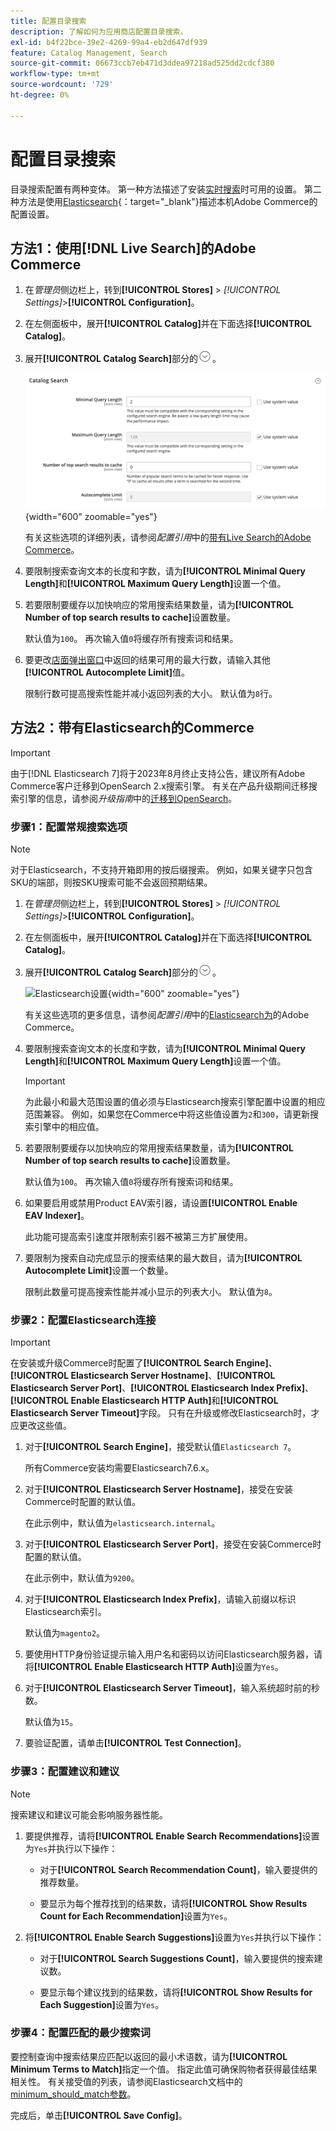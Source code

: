```yaml
---
title: 配置目录搜索
description: 了解如何为应用商店配置目录搜索。
exl-id: b4f22bce-39e2-4269-99a4-eb2d647df939
feature: Catalog Management, Search
source-git-commit: 06673ccb7eb471d3ddea97218ad525dd2cdcf380
workflow-type: tm+mt
source-wordcount: '729'
ht-degree: 0%

---
```


# 配置目录搜索

目录搜索配置有两种变体。 第一种方法描述了安装[实时搜索](https://experienceleague.adobe.com/docs/commerce-merchant-services/live-search/overview.html)时可用的设置。 第二种方法是使用[Elasticsearch][1]{：target=&quot;_blank&quot;}描述本机Adobe Commerce的配置设置。

## 方法1：使用[!DNL Live Search]的Adobe Commerce

1. 在&#x200B;_管理员_&#x200B;侧边栏上，转到&#x200B;**[!UICONTROL Stores]** > _[!UICONTROL Settings]_>**[!UICONTROL Configuration]**。

1. 在左侧面板中，展开&#x200B;**[!UICONTROL Catalog]**&#x200B;并在下面选择&#x200B;**[!UICONTROL Catalog]**。

1. 展开&#x200B;**[!UICONTROL Catalog Search]**&#x200B;部分的![扩展选择器](../assets/icon-display-expand.png)。

   ![实时搜索的目录搜索](../configuration-reference/catalog/assets/catalog-search-live-search.png){width="600" zoomable="yes"}

   有关这些选项的详细列表，请参阅&#x200B;_配置引用_&#x200B;中的[带有Live Search的Adobe Commerce](../configuration-reference/catalog/catalog.md#adobe-commerce-with-live-search)。

1. 要限制搜索查询文本的长度和字数，请为&#x200B;**[!UICONTROL Minimal Query Length]**&#x200B;和&#x200B;**[!UICONTROL Maximum Query Length]**&#x200B;设置一个值。

1. 若要限制要缓存以加快响应的常用搜索结果数量，请为&#x200B;**[!UICONTROL Number of top search results to cache]**&#x200B;设置数量。

   默认值为`100`。 再次输入值`0`将缓存所有搜索词和结果。

1. 要更改[店面弹出窗口](https://experienceleague.adobe.com/docs/commerce-merchant-services/live-search/live-search-storefront/quick-tour.html)中返回的结果可用的最大行数，请输入其他&#x200B;**[!UICONTROL Autocomplete Limit]**&#x200B;值。

   限制行数可提高搜索性能并减小返回列表的大小。 默认值为`8`行。

## 方法2：带有Elasticsearch的Commerce

>[!IMPORTANT]
>
>由于[!DNL Elasticsearch 7]将于2023年8月终止支持公告，建议所有Adobe Commerce客户迁移到OpenSearch 2.x搜索引擎。 有关在产品升级期间迁移搜索引擎的信息，请参阅&#x200B;_升级指南_&#x200B;中的[迁移到OpenSearch](https://experienceleague.adobe.com/docs/commerce-operations/upgrade-guide/prepare/opensearch-migration.html)。

### 步骤1：配置常规搜索选项

>[!NOTE]
>
>对于Elasticsearch，不支持开箱即用的按后缀搜索。 例如，如果关键字只包含SKU的端部，则按SKU搜索可能不会返回预期结果。

1. 在&#x200B;_管理员_&#x200B;侧边栏上，转到&#x200B;**[!UICONTROL Stores]** > _[!UICONTROL Settings]_>**[!UICONTROL Configuration]**。

1. 在左侧面板中，展开&#x200B;**[!UICONTROL Catalog]**&#x200B;并在下面选择&#x200B;**[!UICONTROL Catalog]**。

1. 展开&#x200B;**[!UICONTROL Catalog Search]**&#x200B;部分的![扩展选择器](../assets/icon-display-expand.png)。

   ![Elasticsearch设置](../configuration-reference/catalog/assets/catalog-search-elasticsearch.png){width="600" zoomable="yes"}

   有关这些选项的更多信息，请参阅&#x200B;_配置引用_&#x200B;中的[Elasticsearch为](../configuration-reference/catalog/catalog.md#adobe-commerce-with-elasticsearch)的Adobe Commerce。

1. 要限制搜索查询文本的长度和字数，请为&#x200B;**[!UICONTROL Minimal Query Length]**&#x200B;和&#x200B;**[!UICONTROL Maximum Query Length]**&#x200B;设置一个值。

   >[!IMPORTANT]
   >
   >为此最小和最大范围设置的值必须与Elasticsearch搜索引擎配置中设置的相应范围兼容。 例如，如果您在Commerce中将这些值设置为`2`和`300`，请更新搜索引擎中的相应值。

1. 若要限制要缓存以加快响应的常用搜索结果数量，请为&#x200B;**[!UICONTROL Number of top search results to cache]**&#x200B;设置数量。

   默认值为`100`。 再次输入值`0`将缓存所有搜索词和结果。

1. 如果要启用或禁用Product EAV索引器，请设置&#x200B;**[!UICONTROL Enable EAV Indexer]**。

   此功能可提高索引速度并限制索引器不被第三方扩展使用。

1. 要限制为搜索自动完成显示的搜索结果的最大数目，请为&#x200B;**[!UICONTROL Autocomplete Limit]**&#x200B;设置一个数量。

   限制此数量可提高搜索性能并减小显示的列表大小。 默认值为`8`。

### 步骤2：配置Elasticsearch连接

>[!IMPORTANT]
>
>在安装或升级Commerce时配置了&#x200B;**[!UICONTROL Search Engine]**、**[!UICONTROL Elasticsearch Server Hostname]**、**[!UICONTROL Elasticsearch Server Port]**、**[!UICONTROL Elasticsearch Index Prefix]**、**[!UICONTROL Enable Elasticsearch HTTP Auth]**&#x200B;和&#x200B;**[!UICONTROL Elasticsearch Server Timeout]**&#x200B;字段。 只有在升级或修改Elasticsearch时，才应更改这些值。

1. 对于&#x200B;**[!UICONTROL Search Engine]**，接受默认值`Elasticsearch 7`。

   所有Commerce安装均需要Elasticsearch7.6.x。

1. 对于&#x200B;**[!UICONTROL Elasticsearch Server Hostname]**，接受在安装Commerce时配置的默认值。

   在此示例中，默认值为`elasticsearch.internal`。

1. 对于&#x200B;**[!UICONTROL Elasticsearch Server Port]**，接受在安装Commerce时配置的默认值。

   在此示例中，默认值为`9200`。

1. 对于&#x200B;**[!UICONTROL Elasticsearch Index Prefix]**，请输入前缀以标识Elasticsearch索引。

   默认值为`magento2`。

1. 要使用HTTP身份验证提示输入用户名和密码以访问Elasticsearch服务器，请将&#x200B;**[!UICONTROL Enable Elasticsearch HTTP Auth]**&#x200B;设置为`Yes`。

1. 对于&#x200B;**[!UICONTROL Elasticsearch Server Timeout]**，输入系统超时前的秒数。

   默认值为`15`。

1. 要验证配置，请单击&#x200B;**[!UICONTROL Test Connection]**。

### 步骤3：配置建议和建议

>[!NOTE]
>
>搜索建议和建议可能会影响服务器性能。

1. 要提供推荐，请将&#x200B;**[!UICONTROL Enable Search Recommendations]**&#x200B;设置为`Yes`并执行以下操作：

   - 对于&#x200B;**[!UICONTROL Search Recommendation Count]**，输入要提供的推荐数量。

   - 要显示为每个推荐找到的结果数，请将&#x200B;**[!UICONTROL Show Results Count for Each Recommendation]**&#x200B;设置为`Yes`。

1. 将&#x200B;**[!UICONTROL Enable Search Suggestions]**&#x200B;设置为`Yes`并执行以下操作：

   - 对于&#x200B;**[!UICONTROL Search Suggestions Count]**，输入要提供的搜索建议数。

   - 要显示每个建议找到的结果数，请将&#x200B;**[!UICONTROL Show Results for Each Suggestion]**&#x200B;设置为`Yes`。

### 步骤4：配置匹配的最少搜索词

要控制查询中搜索结果应匹配以返回的最小术语数，请为&#x200B;**[!UICONTROL Minimum Terms to Match]**&#x200B;指定一个值。 指定此值可确保购物者获得最佳结果相关性。 有关接受值的列表，请参阅Elasticsearch文档中的[minimum_should_match参数](https://www.elastic.co/guide/en/elasticsearch/reference/current/query-dsl-minimum-should-match.html)。

完成后，单击&#x200B;**[!UICONTROL Save Config]**。

[1]: https://experienceleague.adobe.com/docs/commerce-operations/installation-guide/prerequisites/search-engine/overview.html
[2]: https://experienceleague.adobe.com/docs/commerce-operations/configuration-guide/search/overview-search.html
